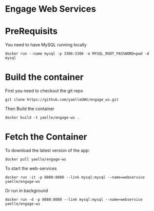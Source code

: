 Engage Web Services
===================

# PreRequisits 

You need to have MySQL running locally

	docker run --name mysql -p 3306:3306 -e MYSQL_ROOT_PASSWORD=pwd -d mysql


# Build the  container

First you need to checkout the git repo
	
	git clone https://github.com/yaelleUWS/engage_ws.git

Then Build the container
	
	docker build -t yaelle/engage-ws .

# Fetch the Container

To download the latest version of the app:
	
	docker pull yaelle/engage-ws

To start the web-services

	docker run -it -p 8080:8080 --link mysql:mysql --name=webservice yaelle/engage-ws

Or run in background
	
	docker run -d -p 8080:8080 --link mysql:mysql --name=webservice yaelle/engage-ws

